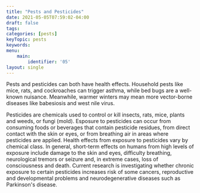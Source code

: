```yaml
---
title: "Pests and Pesticides"
date: 2021-05-05T07:59:02-04:00
draft: false
tags: 
categories: [pests]
keyTopic: pests
keywords: 
menu:
    main:
        identifier: '05'
layout: single
---
```


Pests and pesticides can both have health effects. Household pests like mice, rats, and cockroaches can trigger asthma, while bed bugs are a well-known nuisance. Meanwhile, warmer winters may mean more vector-borne diseases like babesiosis and west nile virus.

Pesticides are chemicals used to control or kill insects, rats, mice, plants and weeds, or fungi (mold). Esposure to pesticides can occur from consuming foods or beverages that contain pesticide residues, from direct contact with the skin or eyes, or from breathing air in areas where pesticides are applied. Health effects from exposure to pesticides vary by chemical class. In general, short-term effects on humans from high levels of exposure include damage to the skin and eyes, difficulty breathing, neurological tremors or seizure and, in extreme cases, loss of consciousness and death. Current research is investigating whether chronic exposure to certain pesticides increases risk of some cancers, reproductive and developmental problems and neurodegenerative diseases such as Parkinson's disease.

